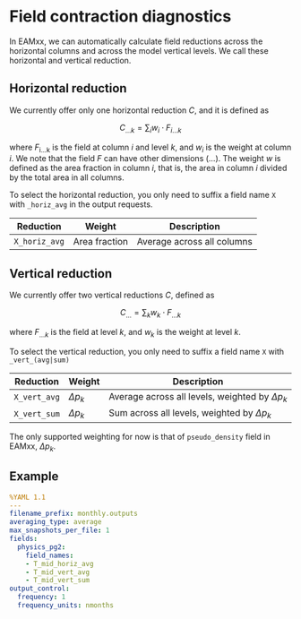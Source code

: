 # Field contraction diagnostics

In EAMxx, we can automatically calculate field reductions
across the horizontal columns and across the model vertical levels.
We call these horizontal and vertical reduction.

## Horizontal reduction

We currently offer only one horizontal reduction $C$, and it is defined as

$$
C_{\dots k} = \sum_{i} w_{i} \cdot F_{i \dots k}
$$

where $F_\text{i...k}$ is the field at column $i$ and level $k$,
and $w_{i}$ is the weight at column $i$.
We note that the field $F$ can have other dimensions ($\dots$).
The weight $w$ is defined as the area fraction in column $i$,
that is, the area in column $i$ divided by the total area in all columns.

To select the horizontal reduction, you only need to suffix
a field name `X` with `_horiz_avg` in the output requests.

| Reduction | Weight | Description |
| --------- | ------ | ----------- |
| `X_horiz_avg` | Area fraction | Average across all columns |

## Vertical reduction

We currently offer two vertical reductions $C$, defined as

$$
C_{\dots} = \sum_{k} w_{k} \cdot F_{\dots k}
$$

where $F_{\dots k}$ is the field at level $k$,
and $w_{k}$ is the weight at level $k$.

To select the vertical reduction, you only need to suffix
a field name `X` with `_vert_(avg|sum)`

| Reduction | Weight | Description |
| --------- | ------ | ----------- |
| `X_vert_avg` | $\Delta p_{k}$ | Average across all levels, weighted by $\Delta p_{k}$ |
| `X_vert_sum` | $\Delta p_{k}$ | Sum across all levels, weighted by $\Delta p_{k}$ |

The only supported weighting for now is that of
`pseudo_density` field in EAMxx, $\Delta p_{k}$.

## Example

```yaml
%YAML 1.1
---
filename_prefix: monthly.outputs
averaging_type: average
max_snapshots_per_file: 1
fields:
  physics_pg2:
    field_names:
    - T_mid_horiz_avg
    - T_mid_vert_avg
    - T_mid_vert_sum
output_control:
  frequency: 1
  frequency_units: nmonths
```
